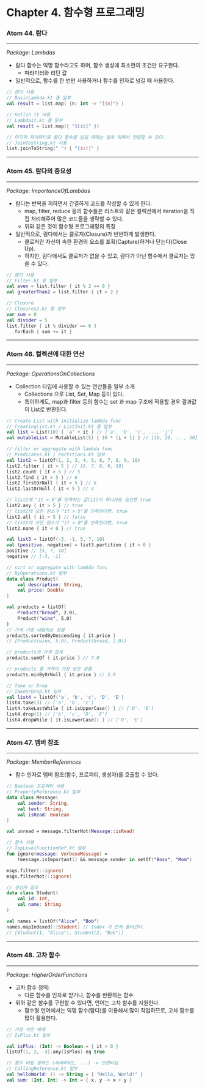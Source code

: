 # Chapter 4. 함수형 프로그래밍

### Atom 44. 람다

---

*Package: Lambdas*

- 람다 함수는 익명 함수라고도 하며, 함수 생성에 최소한의 조건만 요구한다.
  - 파라미터와 리턴 값
- 일반적으로, 함수를 한 번만 사용하거나 함수를 인자로 넘길 때 사용한다.

```kotlin
// 람다 사용
// BasicLambda.kt 중 일부 
val result = list.map( {n: Int -> "[$n]"} )

// Kotlin it 사용
// Lambdait.kt 중 일부
val result = list.map({ "$[it]" })

// 마지막 파라미터로 람다 함수를 넘길 때에는 괄호 밖에서 전달할 수 있다.
// JoinToString.kt 사용
list.joinToString(" ") { "[$it]" }
```

---

### Atom 45. 람다의 중요성

---

*Package: ImportanceOfLambdas*

- 람다는 반복을 피하면서 간결하게 코드를 작성할 수 있게 한다.
  - map, filter, reduce 등의 함수들은 리스트와 같은 컬렉션에서 iteration을 직접 처리해주어 많은 코드들을 생략할 수 있다.
  - 위와 같은 것이 함수형 프로그래밍의 특징
- 일반적으로, 람다에서는 클로저(Closure)가 빈번하게 발생한다.
  - 클로저란 자신이 속한 환경의 요소를 포획(Capture)하거나 닫는다(Close Up).
  - 하지만, 람다에서도 클로저가 없을 수 있고, 람다가 아닌 함수에서 클로저는 있을 수 있다.

```kotlin
// 람다 사용
// Filter.kt 중 일부
val even = list.filter { it % 2 == 0 }
val greaterThan2 = list.filter { it > 2 }

// Closure
// Closures2.kt 중 일부
var sum = 0
val divider = 5
list.filter { it % divider == 0 }
  .forEach { sum += it }
```

---

### Atom 46. 컬렉션에 대한 연산

---

*Package: OperationsOnCollections*

- Collection 타입에 사용할 수 있는 연산들을 일부 소개
  - Collections 으로 List, Set, Map 등이 있다.
  - 특이하게도, map과 filter 등의 함수는 set 과 map 구조에 적용할 경우 결과값이 List로 반환된다.

```kotlin
// Create List with initialize lambda func
// CreatingList.kt / ListInit.kt 중 일부
val list = List(10) { 'a' + it } // ['a', 'b', 'c', ..., 'j']
val mutableList = MutableList(5) { 10 * (i + 1) } // [10, 20, ..., 50]

// filter or aggregate with lambda func
// Predicates.kt / Partitions.kt 일부
val list2 = listOf(1, 2, 3, 4, 5, 6, 7, 8, 9, 10)
list2.filter { it > 5 } // [6, 7, 8, 9, 10]
list2.count { it > 5 } // 5
list2.find { it > 5 } // 6
list2.firstOrNull { it > 5 } // 6
list2.lastOrNull { it < 5 } // 4

// list2에 "it > 5"를 만족하는 값(it)이 하나라도 있으면 true 
list2.any { it > 5 } // true
// list2의 모든 원소가 "it > 5"를 만족한다면, true
list2.all { it > 5 } // false
// list2의 모든 원소가 "it < 0"를 만족한다면, true
list2.none { it < 0 } // true

val list3 = listOf(-3, -1, 5, 7, 10)
val (positive, negative) = list3.partition { it > 0 }
positive // [5, 7, 10]
negative // [-3, -1]

// sort or aggregate with lambda func
// ByOperations.kt 일부
data class Product(
    val description: String,
    val price: Double
)

val products = listOf(
    Product("bread", 2.0),
    Product("wine", 5.0)
)
// 가격 기중 내림차순 정렬
products.sortedByDescending { it.price }
// [Product(wine, 5.0), Product(bread, 2.0)]

// products의 가격 합계
products.sumOf { it.price } // 7.0

// products 중 가격이 가장 낮은 상품
products.minByOrNull { it.price } // 2.0

// Take or Drop
// TakeOrDrop.kt 일부
val list4 = listOf('a', 'b', 'c', 'D', 'E')
list4.take(3) // ['a', 'b', 'c']
list4.takeLastWhile { it.isUpperCase() } // ['D', 'E']
list4.drop(1) // ['b', 'c', 'D', 'E']
list4.dropWhile { it.isLowerCase() } // ['D', 'E'] 
```

---

### Atom 47. 멤버 참조

---

*Package: MemberReferences*

- 함수 인자로 멤버 참조(함수, 프로퍼티, 생성자)를 호출할 수 있다.

```kotlin
// Boolean 프로퍼티 사용
// PropertyReference.kt 일부
data class Message(
    val sender: String,
    val text: String,
    val isRead: Boolean
)

val unread = message.filterNot(Message::isRead)

// 함수 사용
// TopLevelFunctionRef.kt 일부
fun ignore(message: VerboseMessage) = 
    !message.isImportant() && message.sender in setOf("Boss", "Mom")

msgs.filter(::ignore)
msgs.filterNot(::ignore)

// 생성자 참조
data class Student(
    val id: Int,
    val name: String
)

val names = listOf("Alice", "Bob")
names.mapIndexed(::Student) // Index 가 먼저 들어간다. 
// [Student(1, "Alice"), Student(2, "Bob")]
```

---

### Atom 48. 고차 함수

---

*Package: HigherOrderFunctions*

- 고차 함수 정의:
  - 다른 함수를 인자로 받거나, 함수를 반환하는 함수
- 위와 같은 함수를 구현할 수 있다면, 언어는 고차 함수를 지원한다.
  - 함수형 언어에서는 익명 함수(람다)를 이용해서 많이 작업하므로, 고차 함수를 많이 활용한다.

```kotlin
// 가장 쉬운 예제
// IsPlus.kt 일부

val isPlus: (Int) -> Boolean = { it > 0 }
listOf(1, 2, -3).any(isPlus) eq true

// 함수 타입 정의는 (파라미터1, ...) -> 반환타입
// CallingReference.kt 일부
val helloWorld: () -> String = { "Hello, World!" }
val sum: (Int, Int) -> Int = { x, y -> x + y }
```

